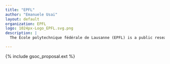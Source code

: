 ```yaml
---
title: "EPFL"
author: "Emanuele Usai"
layout: default
organization: EPFL
logo: 1024px-Logo_EPFL.svg.png
description: |
  The École polytechnique fédérale de Lausanne (EPFL) is a public research university located in Lausanne, Switzerland. It specializes in natural sciences and engineering. It is one of the two Swiss Federal Institutes of Technology, with three main missions: education, research and innovation.

---
```


{% include gsoc_proposal.ext %}
